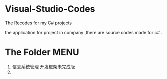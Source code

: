 # Visual-Studio-Codes
The Recodes for my C# projects

the application for project in company ,there are source codes made for c# .

# The Folder MENU
1. 信息系统管理 开发框架未完成版
2. 
#
